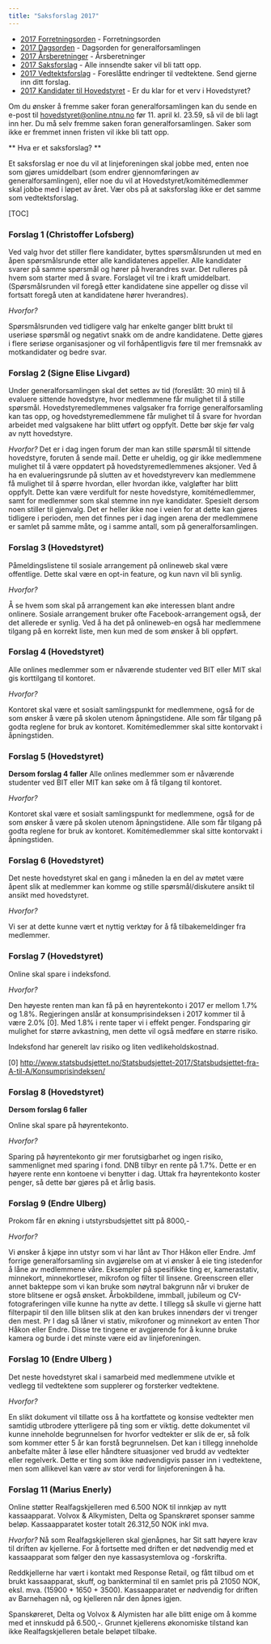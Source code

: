 ```yaml
---
title: "Saksforslag 2017"
---
```


* [2017 Forretningsorden](/wiki/online/generalforsamlingen/2017/forretningsorden) - Forretningsorden
* [2017 Dagsorden](/wiki/online/generalforsamlingen/2017/dagsorden) - Dagsorden for generalforsamlingen
* [2017 Årsberetninger](/wiki/online/generalforsamlingen/2017/aarsberetninger) - Årsberetninger
* [2017 Saksforslag](/wiki/online/generalforsamlingen/2017/saksforslag) - Alle innsendte saker vil bli tatt opp.
* [2017 Vedtektsforslag](/wiki/online/generalforsamlingen/2017/vedtekstforslag) - Foreslåtte endringer til vedtektene. Send gjerne inn ditt forslag.
* [2017 Kandidater til Hovedstyret](/wiki/online/generalforsamlingen/2017/valg) - Er du klar for et verv i Hovedstyret?


Om du ønsker å fremme saker foran generalforsamlingen kan du sende en e-post til hovedstyret@online.ntnu.no før 11. april kl. 23.59, så vil de bli lagt inn her. Du må selv fremme saken foran generalforsamlingen. Saker som ikke er fremmet innen fristen vil ikke bli tatt opp. 

** Hva er et saksforslag? **

Et saksforslag er noe du vil at linjeforeningen skal jobbe med, enten noe som gjøres umiddelbart (som endrer gjennomføringen av generalforsamlingen), eller noe du vil at Hovedstyret/komitémedlemmer skal jobbe med i løpet av året. Vær obs på at saksforslag ikke er det samme som vedtektsforslag.

[TOC]



### Forslag 1 (Christoffer Lofsberg)

Ved valg hvor det stiller flere kandidater, byttes spørsmålsrunden ut med en åpen spørsmålsrunde etter alle kandidatenes appeller. Alle kandidater svarer på samme spørsmål og hører på hverandres svar. Det rulleres på hvem som starter med å svare. Forslaget vil tre i kraft umiddelbart. (Spørsmålsrunden vil foregå etter kandidatene sine appeller og disse vil fortsatt foregå uten at kandidatene hører hverandres).

 _Hvorfor?_

Spørsmålsrunden ved tidligere valg har enkelte ganger blitt brukt til useriøse spørsmål og negativt snakk om de andre kandidatene. Dette gjøres i flere seriøse organisasjoner og vil forhåpentligvis føre til mer fremsnakk av motkandidater og bedre svar.

### Forslag 2 (Signe Elise Livgard)

Under generalforsamlingen skal det settes av tid (foreslått: 30 min) til å evaluere sittende hovedstyre, hvor medlemmene får mulighet til å stille spørsmål. Hovedstyremedlemmenes valgsaker fra forrige generalforsamling kan tas opp, og hovedstyremedlemmene får mulighet til å svare for hvordan arbeidet med valgsakene har blitt utført og oppfylt. Dette bør skje før valg av nytt hovedstyre.

_Hvorfor?_
Det er i dag ingen forum der man kan stille spørsmål til sittende hovedstyre, foruten å sende mail. Dette er uheldig, og gir ikke medlemmene mulighet til å være oppdatert på hovedstyremedlemmenes aksjoner. Ved å ha en evalueringsrunde på slutten av et hovedstyreverv kan medlemmene få mulighet til å spørre hvordan, eller hvordan ikke, valgløfter har blitt oppfylt. Dette kan være verdifult for neste hovedstyre, komitémedlemmer, samt for medlemmer som skal stemme inn nye kandidater. Spesielt dersom noen stiller til gjenvalg. Det er heller ikke noe i veien for at dette kan gjøres tidligere i perioden, men det finnes per i dag ingen arena der medlemmene er samlet på samme måte, og i samme antall, som på generalforsamlingen.

### Forslag 3 (Hovedstyret)

Påmeldingslistene til sosiale arrangement på onlineweb skal være offentlige. Dette skal være en opt-in feature, og kun navn vil bli synlig.

_Hvorfor?_

Å se hvem som skal på arrangement kan øke interessen blant andre onlinere. Sosiale arrangement bruker ofte Facebook-arrangement også, der det allerede er synlig. Ved å ha det på onlineweb-en også har medlemmene tilgang på en korrekt liste, men kun med de som ønsker å bli oppført.

### Forslag 4 (Hovedstyret)

Alle onlines medlemmer som er nåværende studenter ved BIT eller MIT skal gis korttilgang til kontoret.

_Hvorfor?_

Kontoret skal være et sosialt samlingspunkt for medlemmene, også for de som ønsker å være på skolen utenom åpningstidene. Alle som får tilgang på godta reglene for bruk av kontoret. Komitémedlemmer skal sitte kontorvakt i åpningstiden.

### Forslag 5 (Hovedstyret)

**Dersom forslag 4 faller**
Alle onlines medlemmer som er nåværende studenter ved BIT eller MIT kan søke om å få tilgang til kontoret.

_Hvorfor?_

Kontoret skal være et sosialt samlingspunkt for medlemmene, også for de som ønsker å være på skolen utenom åpningstidene. Alle som får tilgang på godta reglene for bruk av kontoret. Komitémedlemmer skal sitte kontorvakt i åpningstiden.

### Forslag 6 (Hovedstyret)

Det neste hovedstyret skal en gang i måneden la en del av møtet være åpent slik at medlemmer kan komme og stille spørsmål/diskutere ansikt til ansikt med hovedstyret.

_Hvorfor?_

Vi ser at dette kunne vært et nyttig verktøy for å få tilbakemeldinger fra medlemmer.

### Forslag 7 (Hovedstyret)

Online skal spare i indeksfond. 

_Hvorfor?_

Den høyeste renten man kan få på en høyrentekonto i 2017 er mellom 1.7% og 1.8%. Regjeringen anslår at konsumprisindeksen i 2017 kommer til å være 2.0% [0]. Med 1.8% i rente taper vi i effekt penger. Fondsparing gir mulighet for større avkastning, men dette vil også medføre en større risiko. 

Indeksfond har generelt lav risiko og liten vedlikeholdskostnad. 

[0] http://www.statsbudsjettet.no/Statsbudsjettet-2017/Statsbudsjettet-fra-A-til-A/Konsumprisindeksen/

### Forslag 8 (Hovedstyret)

**Dersom forslag 6 faller**

Online skal spare på høyrentekonto.

_Hvorfor?_

Sparing på høyrentekonto gir mer forutsigbarhet og ingen risiko, sammenlignet med sparing i fond. DNB tilbyr en rente på 1.7%. Dette er en høyere rente enn kontoene vi benytter i dag. Uttak fra høyrentekonto koster penger, så dette bør gjøres på et årlig basis.

### Forslag 9 (Endre Ulberg)


Prokom får en økning i utstyrsbudsjettet sitt på 8000,- 

_Hvorfor?_

Vi ønsker å kjøpe inn utstyr som vi har lånt av Thor Håkon eller Endre. Jmf forrige generalforsamling sin avgjørelse om at vi ønsker å eie ting istedenfor å låne av medlemmene våre. Eksempler på spesifikke ting er, kamerastativ, minnekort, minnekortleser, mikrofon og filter til linsene. Greenscreen eller annet bakteppe som vi kan bruke som nøytral bakgrunn når vi bruker de store blitsene er også ønsket. Årbokbildene, immball, jubileum og CV-fotograferingen ville kunne ha nytte av dette. I tillegg så skulle vi gjerne hatt filterpapir til den lille blitsen slik at den kan brukes innendørs der vi trenger den mest. Pr I dag så låner vi stativ, mikrofoner og minnekort av enten Thor Håkon eller Endre. Disse tre tingene er avgjørende for å kunne bruke kamera og burde i det minste være eid av linjeforeningen. 

### Forslag 10 (Endre Ulberg )

Det neste hovedstyret skal i samarbeid med medlemmene utvikle et vedlegg til vedtektene som supplerer og forsterker vedtektene. 

_Hvorfor?_

En slikt dokument vil tillatte oss å ha kortfattete og konsise vedtekter men samtidig utbrodere ytterligere på ting som er viktig. dette dokumentet vil kunne inneholde begrunnelsen for hvorfor vedtekter er slik de er, så folk som kommer etter 5 år kan forstå begrunnelsen. Det kan i tillegg inneholde anbefalte måter å løse eller håndtere situasjoner ved brudd av vedtekter eller regelverk. Dette er ting som ikke nødvendigvis passer inn i vedtektene, men som allikevel kan være av stor verdi for linjeforeningen å ha.

### Forslag 11 (Marius Enerly)

Online støtter Realfagskjelleren med 6.500 NOK til innkjøp av nytt kassaapparat. Volvox & Alkymisten, Delta og Spanskrøret sponser samme beløp. Kassaapparatet koster totalt 26.312,50 NOK inkl mva.

_Hvorfor?_
Nå som Realfagskjelleren skal gjenåpnes, har Sit satt høyere krav til driften av kjellerne. For å fortsette med driften er det nødvendig med et kassaapparat som følger den nye kassasystemlova og -forskrifta. 

Reddkjellerne har vært i kontakt med Response Retail, og fått tilbud om et brukt kassaapparat, skuff, og bankterminal til en samlet pris på 21050 NOK, eksl. mva. (15900 + 1650 + 3500). Kassaapparatet er nødvendig for driften av Barnehagen nå, og kjelleren når den åpnes igjen. 

Spanskøreret, Delta og Volvox & Alymisten har alle blitt enige om å komme med et innskudd på 6.500,-. Grunnet kjellerens økonomiske tilstand kan ikke Realfagskjelleren betale beløpet tilbake.